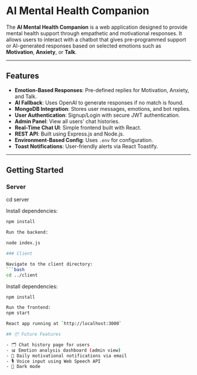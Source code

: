 # AI Mental Health Companion

The **AI Mental Health Companion** is a web application designed to provide mental health support through empathetic and motivational responses. It allows users to interact with a chatbot that gives pre-programmed support or AI-generated responses based on selected emotions such as **Motivation**, **Anxiety**, or **Talk**.

---

## Features

- **Emotion-Based Responses**: Pre-defined replies for Motivation, Anxiety, and Talk.
- **AI Fallback**: Uses OpenAI to generate responses if no match is found.
- **MongoDB Integration**: Stores user messages, emotions, and bot replies.
- **User Authentication**: Signup/Login with secure JWT authentication.
- **Admin Panel**: View all users' chat histories.
- **Real-Time Chat UI**: Simple frontend built with React.
- **REST API**: Built using Express.js and Node.js.
- **Environment-Based Config**: Uses `.env` for configuration.
- **Toast Notifications**: User-friendly alerts via React Toastify.

---

## Getting Started

### Server

cd server

Install dependencies:
```bash
npm install

Run the backend:

node index.js

### Client

Navigate to the client directory:
```bash
cd ../client
```

Install dependencies:
```bash
npm install

Run the frontend:
npm start

React app running at `http://localhost:3000`

## 📦 Future Features

- 🗂 Chat history page for users  
- 📊 Emotion analysis dashboard (admin view)  
- 🔔 Daily motivational notifications via email  
- 🎙 Voice input using Web Speech API  
- 🌙 Dark mode  

